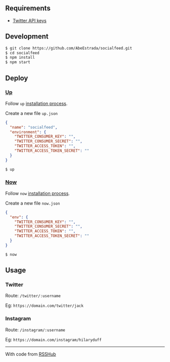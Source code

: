 ## Requirements

- [Twitter API keys](https://developer.twitter.com/en/apps)

## Development

```bash
$ git clone https://github.com/AbeEstrada/socialfeed.git
$ cd socialfeed
$ npm install
$ npm start
```

## Deploy

### [Up](https://up.docs.apex.sh/)

Follow `up` [installation process](https://up.docs.apex.sh/#installation).

Create a new file `up.json`

```json
{
  "name": "socialfeed",
  "environment": {
    "TWITTER_CONSUMER_KEY": "",
    "TWITTER_CONSUMER_SECRET": "",
    "TWITTER_ACCESS_TOKEN": "",
    "TWITTER_ACCESS_TOKEN_SECRET": ""
  }
}
```

```bash
$ up
```

### [Now](https://zeit.co/now)

Follow `now` [installation process](https://zeit.co/now#get-started).

Create a new file `now.json`

```json
{
  "env": {
    "TWITTER_CONSUMER_KEY": "",
    "TWITTER_CONSUMER_SECRET": "",
    "TWITTER_ACCESS_TOKEN": "",
    "TWITTER_ACCESS_TOKEN_SECRET": ""
  }
}
```

```bash
$ now
```

## Usage

### Twitter

Route: `/twitter/:username`

Eg: `https://domain.com/twitter/jack`

### Instagram

Route: `/instagram/:username`

Eg: `https://domain.com/instagram/hilaryduff`

---

With code from [RSSHub](https://github.com/DIYgod/RSSHub)
